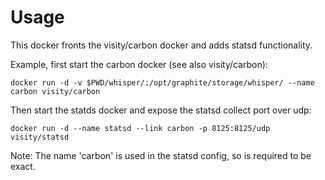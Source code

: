 # Usage

This docker fronts the visity/carbon docker and adds statsd functionality. 

Example, first start the carbon docker (see also visity/carbon):

	docker run -d -v $PWD/whisper/:/opt/graphite/storage/whisper/ --name carbon visity/carbon
	
Then start the statds docker and expose the statsd collect port over udp:

	docker run -d --name statsd --link carbon -p 8125:8125/udp visity/statsd

Note: The name 'carbon' is used in the statsd config, so is required to be exact.